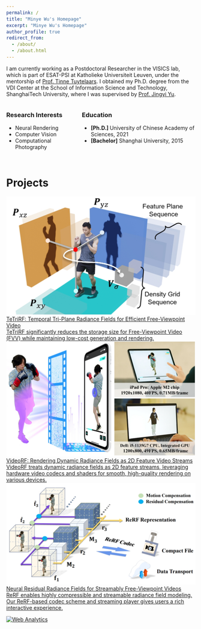 ```yaml
---
permalink: /
title: "Minye Wu's Homepage"
excerpt: "Minye Wu's Homepage"
author_profile: true
redirect_from: 
  - /about/
  - /about.html
---
```


I am currently working as a Postdoctoral Researcher in the VISICS lab, which is part of ESAT-PSI at Katholieke Universiteit Leuven, under the mentorship of [Prof. Tinne Tuytelaars](https://www.esat.kuleuven.be/psi/TT). I obtained my Ph.D. degree from the VDI Center at the School of Information Science and Technology, ShanghaiTech University, where I was supervised by [Prof. Jingyi Yu](http://www.yu-jingyi.com/cv/).



<div class="row">
<div class="column" style="float: left; width: 40%;"><!-- 第一列内容 -->
<h3>Research Interests</h3>
<ul>
<li>Neural Rendering</li>
<li>Computer Vision</li>
<li>Computational Photography</li>
</ul>
</div>
<div class="column" style="float: right; width: 60%;"><!-- 第二列内容 -->
<h3>Education</h3>
<ul>
<li><strong>[Ph.D.] </strong>University of Chinese Academy of Sciences, 2021</li>
<li><strong>[Bachelor]</strong> Shanghai University, 2015</li>
</ul>
</div>
</div>
<div style="clear: both;">&nbsp;</div>


# Projects

<div class="ns-project-container">

  <a href="https://wuminye.github.io/projects/TeTriRF/" class="ns-project-link">
    <div class="ns-project">
        <img src="projects/images/TeTriRF.jpg" alt="TeTriRF">
        <div>
            <div class="ns-project-title">TeTriRF: Temporal Tri-Plane Radiance Fields for Efficient Free-Viewpoint Video</div>
            <div class="ns-project-description">TeTriRF significantly reduces the storage size for Free-Viewpoint Video (FVV) while maintaining low-cost generation and rendering.</div>
        </div>
    </div>
  </a>

  <a href="https://aoliao12138.github.io/VideoRF/" class="ns-project-link">
    <div class="ns-project">
        <img src="projects/images/videoRF.jpg" alt="VideoRF">
        <div>
            <div class="ns-project-title">VideoRF: Rendering Dynamic Radiance Fields as 2D Feature Video Streams</div>
            <div class="ns-project-description">VideoRF treats dynamic radiance fields as 2D feature streams, leveraging hardware video codecs and shaders for smooth, high-quality rendering on various devices.</div>
        </div>
    </div>
  </a>

  <a href="https://aoliao12138.github.io/ReRF/" class="ns-project-link">
    <div class="ns-project">
        <img src="projects/images/rerf.jpg" alt="ReRF">
        <div>
            <div class="ns-project-title">Neural Residual Radiance Fields for Streamably Free-Viewpoint Videos</div>
            <div class="ns-project-description">ReRF enables highly compressible and streamable radiance field modeling. Our ReRF-based codec scheme and streaming player gives users a rich interactive experience.</div>
        </div>
    </div>
  </a>
    <!-- Repeat for each project -->
</div>



<!-- Default Statcounter code for homepage https://wuminye.github.io/ -->
<script type="text/javascript">
var sc_project=12948099; 
var sc_invisible=1; 
var sc_security="0b88a620"; 
</script>
<script type="text/javascript"
src="https://www.statcounter.com/counter/counter.js" async></script>
<noscript><div class="statcounter"><a title="Web Analytics"
href="https://statcounter.com/" target="_blank"><img class="statcounter"
src="https://c.statcounter.com/12948099/0/0b88a620/1/" alt="Web Analytics"
referrerPolicy="no-referrer-when-downgrade"></a></div></noscript>
<!-- End of Statcounter Code -->